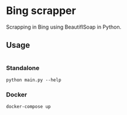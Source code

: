# Bing scrapper

Scrapping in Bing using BeautiflSoap in Python.

## Usage
#
### Standalone
``python main.py --help``

### Docker
``docker-compose up``

